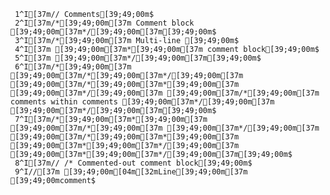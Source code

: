      1^I[37m// Comments[39;49;00m$
     2^I[37m/*[39;49;00m[37m Comment block [39;49;00m[37m*/[39;49;00m[37m[39;49;00m$
     3^I[37m/*[39;49;00m[37m Multi-line [39;49;00m$
     4^I[37m [39;49;00m[37m*[39;49;00m[37m comment block[39;49;00m$
     5^I[37m [39;49;00m[37m*/[39;49;00m[37m[39;49;00m$
     6^I[37m/*[39;49;00m[37m  [39;49;00m[37m/*[39;49;00m[37m*/[39;49;00m[37m [39;49;00m[37m/*[39;49;00m[37m*[39;49;00m[37m [39;49;00m[37m*/[39;49;00m[37m [39;49;00m[37m/*[39;49;00m[37m comments within comments [39;49;00m[37m*/[39;49;00m[37m [39;49;00m[37m*/[39;49;00m[37m[39;49;00m$
     7^I[37m/*[39;49;00m[37m*[39;49;00m[37m   [39;49;00m[37m/*[39;49;00m[37m [39;49;00m[37m*/[39;49;00m[37m [39;49;00m[37m/*[39;49;00m[37m*[39;49;00m[37m [39;49;00m[37m*[39;49;00m[37m*/[39;49;00m[37m [39;49;00m[37m*[39;49;00m[37m*/[39;49;00m[37m[39;49;00m$
     8^I[37m// /* Commented-out comment block[39;49;00m$
     9^I//[37m [39;49;00m[04m[32mLine[39;49;00m[37m [39;49;00mcomment$
